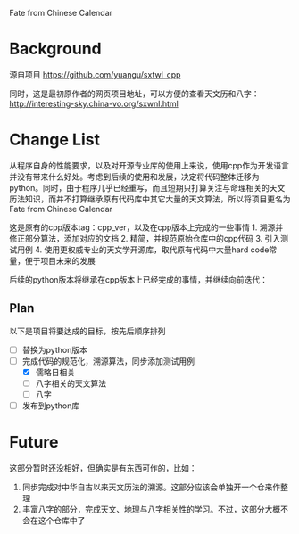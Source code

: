 Fate from Chinese Calendar

# Background
源自项目 https://github.com/yuangu/sxtwl_cpp

同时，这是最初原作者的网页项目地址，可以方便的查看天文历和八字：http://interesting-sky.china-vo.org/sxwnl.html

# Change List
从程序自身的性能要求，以及对开源专业库的使用上来说，使用cpp作为开发语言并没有带来什么好处。考虑到后续的使用和发展，决定将代码整体迁移为python。同时，由于程序几乎已经重写，而且短期只打算关注与命理相关的天文历法知识，而并不打算继承原有代码库中其它大量的天文算法，所以将项目更名为Fate from Chinese Calendar

这是原有的cpp版本tag：cpp_ver，以及在cpp版本上完成的一些事情
    1. 溯源并修正部分算法，添加对应的文档
    2. 精简，并规范原始仓库中的cpp代码
    3. 引入测试用例
    4. 使用更权威专业的天文学开源库，取代原有代码中大量hard code常量，便于项目未来的发展

后续的python版本将继承在cpp版本上已经完成的事情，并继续向前迭代：


## Plan
以下是项目将要达成的目标，按先后顺序排列
- [ ] 替换为python版本
- [ ] 完成代码的规范化，溯源算法，同步添加测试用例
  - [x] 儒略日相关
  - [ ] 八字相关的天文算法
  - [ ] 八字
- [ ] 发布到python库

# Future
这部分暂时还没相好，但确实是有东西可作的，比如：
1. 同步完成对中华自古以来天文历法的溯源。这部分应该会单独开一个仓来作整理
2. 丰富八字的部分，完成天文、地理与八字相关性的学习。不过，这部分大概不会在这个仓库中了
